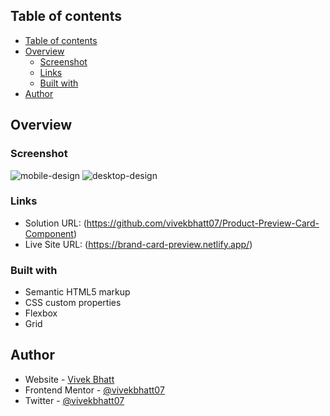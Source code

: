 ## Table of contents

- [Table of contents](#table-of-contents)
- [Overview](#overview)
  - [Screenshot](#screenshot)
  - [Links](#links)
  - [Built with](#built-with)
- [Author](#author)

## Overview

### Screenshot

![mobile-design](https://user-images.githubusercontent.com/93856336/210976647-6c3ac8f2-1d9d-429a-9486-b15bc4559dce.jpg)
![desktop-design](https://user-images.githubusercontent.com/93856336/210976839-a30cf154-c94c-4b87-b0b5-68dd6d6f6d32.jpg)

### Links

- Solution URL: (https://github.com/vivekbhatt07/Product-Preview-Card-Component)
- Live Site URL: (https://brand-card-preview.netlify.app/)

### Built with

- Semantic HTML5 markup
- CSS custom properties
- Flexbox
- Grid

## Author

- Website - [Vivek Bhatt](https://vivekinfo.netlify.app/)
- Frontend Mentor - [@vivekbhatt07](https://www.frontendmentor.io/profile/vivekbhatt07)
- Twitter - [@vivekbhatt07](https://twitter.com/vivekbhatt07)

